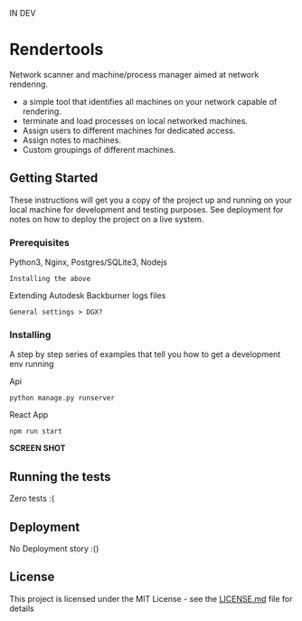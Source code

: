 IN DEV

# Rendertools

Network scanner and machine/process manager aimed at network rendering.

* a simple tool that identifies all machines on your network capable of rendering.
* terminate and load processes on local networked machines.
* Assign users to different machines for dedicated access.
* Assign notes to machines.
* Custom groupings of different machines.

## Getting Started

These instructions will get you a copy of the project up and running on your local machine for development and testing purposes. See deployment for notes on how to deploy the project on a live system.

### Prerequisites

Python3, Nginx, Postgres/SQLite3, Nodejs

```
Installing the above
```

Extending Autodesk Backburner logs files

```
General settings > DGX?
```

### Installing

A step by step series of examples that tell you how to get a development env running

Api

```
python manage.py runserver
```

React App

```
npm run start
```

**SCREEN SHOT**

## Running the tests

Zero tests :(

## Deployment

No Deployment story :()

## License

This project is licensed under the MIT License - see the [LICENSE.md](LICENSE.md) file for details
